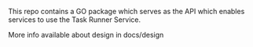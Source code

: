 This repo contains a GO package which serves as the API which enables
services to use the Task Runner Service.

More info available about design in docs/design

